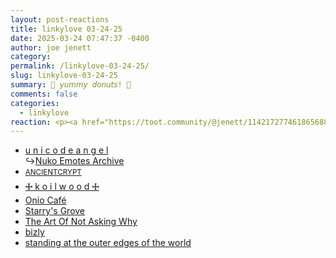 ```yaml
---
layout: post-reactions
title: 𝚕𝚒𝚗𝚔𝚢𝚕𝚘𝚟𝚎 𝟶𝟹-𝟸𝟺-𝟸𝟻
date: 2025-03-24 07:47:37 -0400
author: joe jenett
category: 
permalink: /linkylove-03-24-25/
slug: linkylove-03-24-25
summary: 🍩 𝘺𝘶𝘮𝘮𝘺 𝘥𝘰𝘯𝘶𝘵𝘴! 🍩
comments: false
categories:
  - linkylove
reaction: <p><a href="https://toot.community/@jenett/114217277461865688"><img src="https://static.toot.community/cache/accounts/avatars/112/757/571/850/957/359/original/71a15e19bfc75e90.png" alt="" width="48"><br><span style="font-size:.9rem;">Pamela</span></a></p>
---
```

<ul class="linkylove">
	<li><a title="yokie" href="https://unicodeangel.neocities.org/">u n i c o d e a n g e l</a><br>&#8618;<a title="Nuko Emotes Archive" href="https://nukochannel.neocities.org/">Nuko Emotes Archive</a></li>
	<li><a title="reliquary" href="https://ancientcrypt.tech/"><small>ANCIENTCRYPT</small></a></li>
	<li><a title="🜊 k o i l w o o d 🜊" href="https://koilwood.neocities.org/">🜊 k o i l w o o d 🜊</a></li>
	<li><a title="Onio" href="https://onio.cafe/">Onio Café</a></li>
	<li><a title="Starry" href="https://starry-knight.neocities.org/">Starry's Grove</a></li>
	<li><a title="JTR" href="https://taonaw.com/">The Art Of Not Asking Why</a></li>
	<li><a title="tabby" href="https://bizly.neocities.org/">bizly</a></li>
	<li><a title="ZOID" href="https://winteryear.neocities.org/">standing at the outer edges of the world</a></li>
</ul>
<a style="display:none;" href="https://brid.gy/publish/mastodon"><small>(cross-posted to mastodon)</small></a>